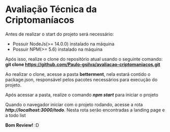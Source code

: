 # Avaliação Técnica da Criptomaníacos

Antes de realizar o start do projeto será necessário:

- Possuir NodeJs(>= 14.0.0) instalado na máquina
- Possuir NPM(>= 5.6) instalado na máquina

Após isso, realize o clone do repositório atual usando o seguinte comando:
**git clone https://github.com/Paulo-gsilva/avaliacao-criptomaniacos.git**

Ao realizar o clone, acesse a pasta **betterment**, nela estará contido o package.json,
responsável pelos pacotes necessários para execução do projeto.

Após acessar a pasta, realize o comando **_npm start_** para iniciar o projeto

Quando o navegador iniciar com o projeto rodando, acesse a rota **_http://localhost:3000/todo_**.
Nesta rota serão encontradas a landing page e a todo list

**Bom Review!** :D

